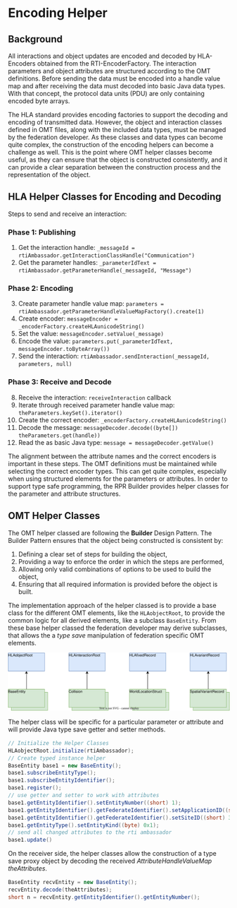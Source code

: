 # Encoding Helper

## Background

All interactions and object updates are encoded and decoded by HLA-Encoders obtained from the RTI-EncoderFactory. The interaction parameters and object attributes are structured according to the OMT definitions. Before sending the data must be encoded into a handle value map and after receiving the data must decoded into basic Java data types. With that concept, the protocol data units (PDU) are only containing encoded byte arrays.  

The HLA standard provides encoding factories to support the decoding and encoding of transmitted data. However, the object and interaction classes defined in OMT files, along with the included data types, must be managed by the federation developer. As these classes and data types can become quite complex, the construction of the encoding helpers can become a challenge as well. This is the point where OMT helper classes become useful, as they can ensure that the object is constructed consistently, and it can provide a clear separation between the construction process and the representation of the object.

## HLA Helper Classes for Encoding and Decoding

Steps to send and receive an interaction:

### Phase 1: Publishing

1. Get the interaction handle: `_messageId = rtiAmbassador.getInteractionClassHandle("Communication")`
2. Get the parameter handles: `_parameterIdText = rtiAmbassador.getParameterHandle(_messageId, "Message")`

### Phase 2: Encoding

3. Create parameter handle value map: `parameters = rtiAmbassador.getParameterHandleValueMapFactory().create(1)`
4. Create encoder: `messageEncoder = _encoderFactory.createHLAunicodeString()`
5. Set the value: `messageEncoder.setValue(_message)`
6. Encode the value: `parameters.put(_parameterIdText, messageEncoder.toByteArray())`
7. Send the interaction: `rtiAmbassador.sendInteraction(_messageId, parameters, null)`


### Phase 3: Receive and Decode

8. Receive the interaction: `receiveInteraction` callback
9. Iterate through received parameter handle value map: `theParameters.keySet().iterator()`
10. Create the correct encoder: `_encoderFactory.createHLAunicodeString()` 
11. Decode the message: `messageDecoder.decode((byte[]) theParameters.get(handle))`
12. Read the as basic Java type: `message = messageDecoder.getValue()`


The alignment between the attribute names and the correct encoders is important in these steps. The OMT definitions must be maintained while selecting the correct encoder types. This can get quite complex, especially when using structured elements for the parameters or attributes.
In order to support type safe programming, the RPR Builder provides helper classes for the parameter and attribute structures. 


## OMT Helper Classes

The OMT helper classed are following the **Builder** Design Pattern. The Builder Pattern ensures that the object being constructed is consistent by:

1. Defining a clear set of steps for building the object,
2. Providing a way to enforce the order in which the steps are performed,
3. Allowing only valid combinations of options to be used to build the object,
4. Ensuring that all required information is provided before the object is built.

The implementation approach of the helper classed is to provide a base class for the different OMT elements, like the `HLAobjectRoot`, to provide the common logic for all derived elements, like a subclass `BaseEntity`. From these base helper classed the federation developer may derive subclasses, that allows the a *type save* manipulation of federation specific OMT elements.

![OMT Helper Classes](images/omt-helper-base.drawio.svg)


The helper class will be specific for a particular parameter or attribute and will provide Java type save getter and setter methods. 

```java
// Initialize the Helper Classes
HLAobjectRoot.initialize(rtiAmbassador);
// Create typed instance helper 
BaseEntity base1 = new BaseEntity();
base1.subscribeEntityType();
base1.subscribeEntityIdentifier();
base1.register();
// use getter and setter to work with attributes
base1.getEntityIdentifier().setEntityNumber((short) 1);
base1.getEntityIdentifier().getFederateIdentifier().setApplicationID((short) 2);
base1.getEntityIdentifier().getFederateIdentifier().setSiteID((short) 3);
base1.getEntityType().setEntityKind((byte) 0x1);
// send all changed attributes to the rti ambassador 
base1.update()
```

On the receiver side, the helper classes allow the construction of a type save proxy object by decoding the received _AttributeHandleValueMap theAttributes_. 

```java
BaseEntity recvEntity = new BaseEntity();
recvEntity.decode(theAttributes);
short n = recvEntity.getEntityIdentifier().getEntityNumber();
```

